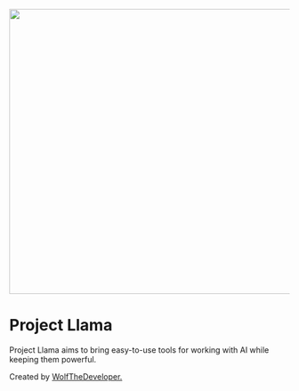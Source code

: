 <p align="center">
  <img width="512" height="512" src="https://github.com/Project-Llama/.github">
</p>

# Project Llama
Project Llama aims to bring easy-to-use tools for working with AI while keeping them powerful.

Created by [WolfTheDeveloper.](https://github.com/WolfTheDeveloper) 
